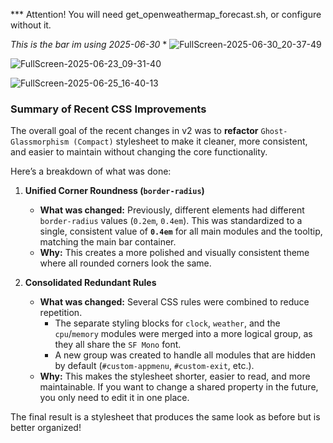 *** Attention! You will need get_openweathermap_forecast.sh, or configure without it.

*This is the bar im using 2025-06-30* *
![FullScreen-2025-06-30_20-37-49](https://github.com/user-attachments/assets/fa62239c-916d-4e73-9909-70a3f04765b6)

![FullScreen-2025-06-23_09-31-40](https://github.com/user-attachments/assets/1a91025c-fb85-4908-8b5b-d022e0762515)

![FullScreen-2025-06-25_16-40-13](https://github.com/user-attachments/assets/aebac04b-a397-47af-829e-81241a6b0118)

### Summary of Recent CSS Improvements

The overall goal of the recent changes in v2 was to **refactor** `Ghost-Glassmorphism (Compact)` stylesheet to make it cleaner, more consistent, and easier to maintain without changing the core functionality.

Here’s a breakdown of what was done:

1.  **Unified Corner Roundness (`border-radius`)**
    *   **What was changed:** Previously, different elements had different `border-radius` values (`0.2em`, `0.4em`). This was standardized to a single, consistent value of **`0.4em`** for all main modules and the tooltip, matching the main bar container.
    *   **Why:** This creates a more polished and visually consistent theme where all rounded corners look the same.

2.  **Consolidated Redundant Rules**
    *   **What was changed:** Several CSS rules were combined to reduce repetition.
        *   The separate styling blocks for `clock`, `weather`, and the `cpu`/`memory` modules were merged into a more logical group, as they all share the `SF Mono` font.
        *   A new group was created to handle all modules that are hidden by default (`#custom-appmenu`, `#custom-exit`, etc.).
    *   **Why:** This makes the stylesheet shorter, easier to read, and more maintainable. If you want to change a shared property in the future, you only need to edit it in one place.

The final result is a stylesheet that produces the same look as before but is better organized!

